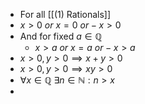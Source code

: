 - For all [[(1) Rationals]]
- $x > 0 \ or  \ x = 0 \ or -x > 0$
- And for fixed $a \in \mathbb{Q}$ 
	- $x > a \ or  \ x = a \ or -x > a$
- $x > 0, y > 0 \implies x + y > 0$
- $x > 0, y > 0 \implies xy > 0$
- $\forall x \in \mathbb{Q} \ \exists n \in \mathbb{N} : n > x$
- 